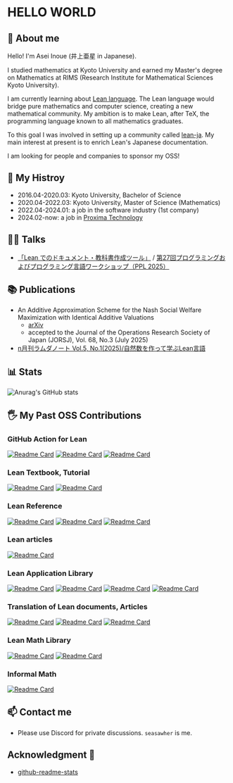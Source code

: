 # HELLO WORLD

## 🌱 About me

Hello! I'm Asei Inoue (井上亜星 in Japanese).

I studied mathematics at Kyoto University and earned my Master's degree on Mathematics at RIMS (Research Institute for Mathematical Sciences Kyoto University).

I am currently learning about [Lean language](https://lean-lang.org/). The Lean language would bridge pure mathematics and computer science, creating a new mathematical community. My ambition is to make Lean, after TeX, the programming language known to all mathematics graduates.

To this goal I was involved in setting up a community called [lean-ja](https://discord.gg/qR5hqRGj3N). My main interest at present is to enrich Lean's Japanese documentation.

I am looking for people and companies to sponsor my OSS!

## 🌵 My Histroy

* 2016.04-2020.03: Kyoto University, Bachelor of Science
* 2020.04-2022.03: Kyoto University, Master of Science (Mathematics)
* 2022.04-2024.01: a job in the software industry (1st company)
* 2024.02-now: a job in [Proxima Technology](https://proxima-ai-tech.com/)

## 🤵‍♂️ Talks

* [「Lean でのドキュメント・教科書作成ツール」](./assets/PPL2025.pdf) / [第27回プログラミングおよびプログラミング言語ワークショップ（PPL 2025）](https://jssst-ppl.org/workshop/2025/program.html#pgroup-A)

## 📚 Publications

* An Additive Approximation Scheme for the Nash Social Welfare Maximization with Identical Additive Valuations
  * [arXiv](https://arxiv.org/abs/2201.01419)
  * accepted to the Journal of the Operations Research Society of Japan (JORSJ), Vol. 68, No.3 (July 2025)
* [n月刊ラムダノート Vol.5, No.1(2025)/自然数を作って学ぶLean言語](https://www.lambdanote.com/products/n-vol-5-no-1)

## 📊 Stats

![Anurag's GitHub stats](https://github-readme-stats.vercel.app/api?username=Seasawher&show_icons=true&theme=transparent)

## 🖐️ My Past OSS Contributions

### GitHub Action for Lean

[![Readme Card](https://github-readme-stats.vercel.app/api/pin/?username=oliver-butterley&repo=lean-update&show_owner=true)](https://github.com/oliver-butterley/lean-update)
[![Readme Card](https://github-readme-stats.vercel.app/api/pin/?username=Seasawher&repo=lean-update&show_owner=true)](https://github.com/Seasawher/lean-update)
[![Readme Card](https://github-readme-stats.vercel.app/api/pin/?username=leanprover&repo=lean-action&show_owner=true)](https://github.com/leanprover/lean-action)

### Lean Textbook, Tutorial

[![Readme Card](https://github-readme-stats.vercel.app/api/pin/?username=yuma-mizuno&repo=lean-math-workshop&show_owner=true)](https://github.com/yuma-mizuno/lean-math-workshop)
[![Readme Card](https://github-readme-stats.vercel.app/api/pin/?username=leanprover-community&repo=lean4-metaprogramming-book&show_owner=true)](https://github.com/leanprover-community/lean4-metaprogramming-book)

### Lean Reference

[![Readme Card](https://github-readme-stats.vercel.app/api/pin/?username=lean-ja&repo=lean-by-example&show_owner=true)](https://github.com/lean-ja/lean-by-example)
[![Readme Card](https://github-readme-stats.vercel.app/api/pin/?username=Seasawher&repo=mathlib4-help&show_owner=true)](https://github.com/Seasawher/mathlib4-help)
[![Readme Card](https://github-readme-stats.vercel.app/api/pin/?username=lean-ja&repo=lean-by-example-legacy&show_owner=true)](https://github.com/lean-ja/lean-by-example-legacy)

### Lean articles

[![Readme Card](https://github-readme-stats.vercel.app/api/pin/?username=lean-ja&repo=zenn.dev&show_owner=true)](https://github.com/lean-ja/zenn.dev)

### Lean Application Library

[![Readme Card](https://github-readme-stats.vercel.app/api/pin/?username=Seasawher&repo=mdgen&show_owner=true)](https://github.com/Seasawher/mdgen)
[![Readme Card](https://github-readme-stats.vercel.app/api/pin/?username=Seasawher&repo=lean-book&show_owner=true)](https://github.com/Seasawher/lean-book)
[![Readme Card](https://github-readme-stats.vercel.app/api/pin/?username=Seasawher&repo=mk-exercise&show_owner=true)](https://github.com/Seasawher/mk-exercise)
[![Readme Card](https://github-readme-stats.vercel.app/api/pin/?username=Seasawher&repo=import-all&show_owner=true)](https://github.com/Seasawher/import-all)

### Translation of Lean documents, Articles

[![Readme Card](https://github-readme-stats.vercel.app/api/pin/?username=lean-ja&repo=math-in-type-theory-ja&show_owner=true)](https://github.com/lean-ja/math-in-type-theory-ja)
[![Readme Card](https://github-readme-stats.vercel.app/api/pin/?username=lean-ja&repo=fp-lean-ja&show_owner=true)](https://github.com/lean-ja/fp-lean-ja)
[![Readme Card](https://github-readme-stats.vercel.app/api/pin/?username=lean-ja&repo=mathematics_in_lean_source&show_owner=true)](https://github.com/lean-ja/mathematics_in_lean_source)

### Lean Math Library

[![Readme Card](https://github-readme-stats.vercel.app/api/pin/?username=Seasawher&repo=SelectionSort.lean&show_owner=true)](https://github.com/Seasawher/SelectionSort.lean)
[![Readme Card](https://github-readme-stats.vercel.app/api/pin/?username=dwrensha&repo=compfiles&show_owner=true)](https://github.com/dwrensha/compfiles)

### Informal Math

[![Readme Card](https://github-readme-stats.vercel.app/api/pin/?username=Seasawher&repo=graduate_exam&show_owner=true)](https://github.com/Seasawher/graduate_exam)

## 📫 Contact me

* Please use Discord for private discussions. `seasawher` is me.



## Acknowledgment 🙇
* [github-readme-stats](https://github.com/anuraghazra/github-readme-stats)
